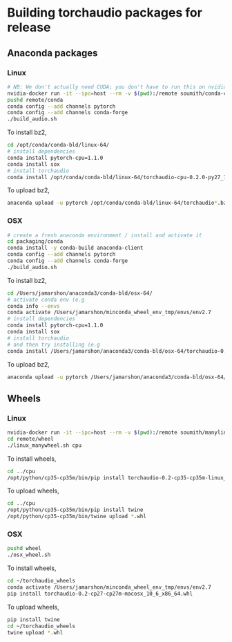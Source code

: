# Building torchaudio packages for release

 ## Anaconda packages

 ### Linux

 ```bash
# NB: We don't actually need CUDA; you don't have to run this on nvidia-docker
nvidia-docker run -it --ipc=host --rm -v $(pwd):/remote soumith/conda-cuda bash
pushd remote/conda
conda config --add channels pytorch
conda config --add channels conda-forge
./build_audio.sh
```

To install bz2,
```bash
cd /opt/conda/conda-bld/linux-64/
# install dependencies
conda install pytorch-cpu=1.1.0
conda install sox
# install torchaudio
conda install /opt/conda/conda-bld/linux-64/torchaudio-cpu-0.2.0-py27_1.tar.bz2
```

To upload bz2,
```bash
anaconda upload -u pytorch /opt/conda/conda-bld/linux-64/torchaudio*.bz2
```

 ### OSX

 ```bash
# create a fresh anaconda environment / install and activate it
cd packaging/conda
conda install -y conda-build anaconda-client
conda config --add channels pytorch
conda config --add channels conda-forge
./build_audio.sh
```

To install bz2,
```bash
cd /Users/jamarshon/anaconda3/conda-bld/osx-64/
# activate conda env (e.g
conda info --envs
conda activate /Users/jamarshon/minconda_wheel_env_tmp/envs/env2.7
# install dependencies
conda install pytorch-cpu=1.1.0
conda install sox
# install torchaudio
# and then try installing (e.g
conda install /Users/jamarshon/anaconda3/conda-bld/osx-64/torchaudio-0.2.0-py27_1.tar.bz2
```

To upload bz2,
```bash
anaconda upload -u pytorch /Users/jamarshon/anaconda3/conda-bld/osx-64/torchaudio*.bz2
```

 ## Wheels

 ### Linux

 ```bash
nvidia-docker run -it --ipc=host --rm -v $(pwd):/remote soumith/manylinux-cuda90:latest bash
cd remote/wheel
./linux_manywheel.sh cpu
```

To install wheels,
```bash
cd ../cpu
/opt/python/cp35-cp35m/bin/pip install torchaudio-0.2-cp35-cp35m-linux_x86_64.whl
```

To upload wheels,
```bash
cd ../cpu
/opt/python/cp35-cp35m/bin/pip install twine
/opt/python/cp35-cp35m/bin/twine upload *.whl
```

 ### OSX

 ```bash
pushd wheel
./osx_wheel.sh
```

To install wheels,
```bash
cd ~/torchaudio_wheels
conda activate /Users/jamarshon/minconda_wheel_env_tmp/envs/env2.7
pip install torchaudio-0.2-cp27-cp27m-macosx_10_6_x86_64.whl
```

To upload wheels,
```bash
pip install twine
cd ~/torchaudio_wheels
twine upload *.whl
```
